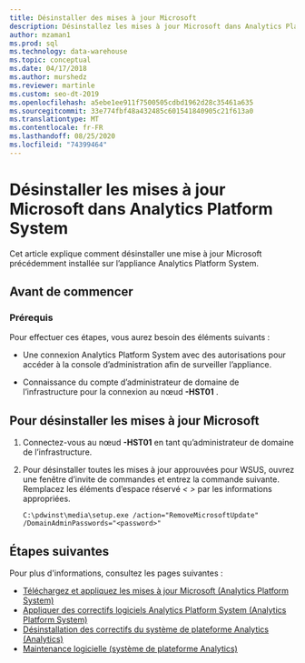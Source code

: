 ```yaml
---
title: Désinstaller des mises à jour Microsoft
description: Désinstallez les mises à jour Microsoft dans Analytics Platform System (APS).
author: mzaman1
ms.prod: sql
ms.technology: data-warehouse
ms.topic: conceptual
ms.date: 04/17/2018
ms.author: murshedz
ms.reviewer: martinle
ms.custom: seo-dt-2019
ms.openlocfilehash: a5ebe1ee911f7500505cdbd1962d28c35461a635
ms.sourcegitcommit: 33e774fbf48a432485c601541840905c21f613a0
ms.translationtype: MT
ms.contentlocale: fr-FR
ms.lasthandoff: 08/25/2020
ms.locfileid: "74399464"
---
```

# <a name="uninstall-microsoft-updates-in-analytics-platform-system"></a>Désinstaller les mises à jour Microsoft dans Analytics Platform System
Cet article explique comment désinstaller une mise à jour Microsoft précédemment installée sur l’appliance Analytics Platform System.  
  
## <a name="before-you-begin"></a>Avant de commencer  
  
### <a name="prerequisites"></a>Prérequis  
Pour effectuer ces étapes, vous aurez besoin des éléments suivants :  
  
-   Une connexion Analytics Platform System avec des autorisations pour accéder à la console d’administration afin de surveiller l’appliance.  
  
-   Connaissance du compte d’administrateur de domaine de l’infrastructure pour la connexion au <em> <Fabric Domain> </em> nœud **-HST01** .  
  
## <a name="to-uninstall-microsoft-updates"></a><a name="HowToUninstallMSFT"></a>Pour désinstaller les mises à jour Microsoft  
  
1.  Connectez-vous au <em> <Fabric Domain> </em> nœud **-HST01** en tant qu’administrateur de domaine de l’infrastructure.  
  
2.  Pour désinstaller toutes les mises à jour approuvées pour WSUS, ouvrez une fenêtre d’invite de commandes et entrez la commande suivante. Remplacez les éléments d’espace réservé *<  >* par les informations appropriées.  
  
    ```  
    C:\pdwinst\media\setup.exe /action="RemoveMicrosoftUpdate" /DomainAdminPasswords="<password>"  
    ```  
  
## <a name="next-steps"></a>Étapes suivantes
Pour plus d'informations, consultez les pages suivantes :
- [Téléchargez et appliquez les mises à jour Microsoft &#40;Analytics Platform System&#41;](download-and-apply-microsoft-updates.md) 
- [Appliquer des correctifs logiciels Analytics Platform System &#40;Analytics Platform System&#41;](apply-analytics-platform-system-hotfixes.md)  
- [Désinstallation des correctifs du système de plateforme Analytics &#40;Analytics&#41;](uninstall-analytics-platform-system-hotfixes.md)  
- [Maintenance logicielle &#40;système de plateforme Analytics&#41;](software-servicing.md)  
  
